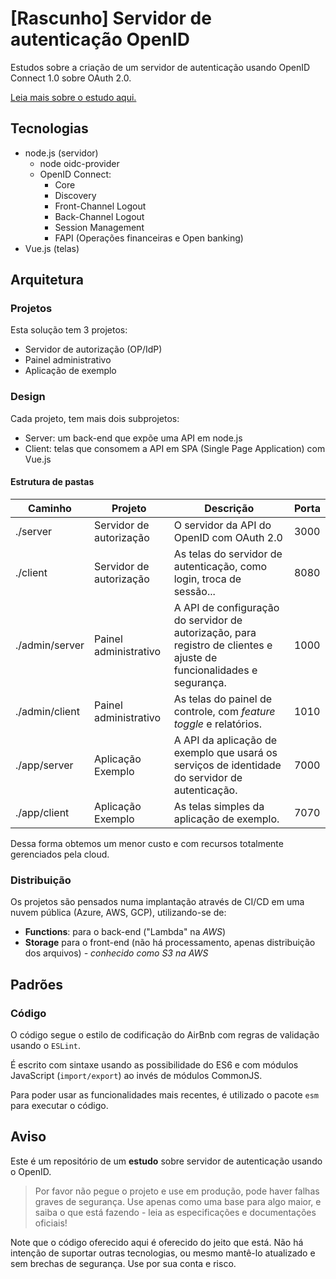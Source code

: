 # [Rascunho] Servidor de autenticação OpenID

Estudos sobre a criação de um servidor de autenticação usando OpenID Connect 1.0 sobre OAuth 2.0.

[Leia mais sobre o estudo aqui.](OpenID.md)

## Tecnologias

- node.js (servidor)
  - node oidc-provider
  - OpenID Connect:
    - Core
    - Discovery
    - Front-Channel Logout
    - Back-Channel Logout
    - Session Management
    - FAPI (Operações financeiras e Open banking)
- Vue.js (telas)

## Arquitetura

### Projetos

Esta solução tem 3 projetos:

- Servidor de autorização (OP/IdP)
- Painel administrativo
- Aplicação de exemplo

### Design

Cada projeto, tem mais dois subprojetos:

- Server: um back-end que expõe uma API em node.js
- Client: telas que consomem a API em SPA (Single Page Application) com Vue.js

#### Estrutura de pastas

|Caminho|Projeto|Descrição|Porta|
|---|---|---|---|
|./server|Servidor de autorização|O servidor da API do OpenID com OAuth 2.0|3000|
|./client|Servidor de autorização|As telas do servidor de autenticação, como login, troca de sessão...|8080|
|./admin/server|Painel administrativo|A API de configuração do servidor de autorização, para registro de clientes e ajuste de funcionalidades e segurança.|1000|
|./admin/client|Painel administrativo|As telas do painel de controle, com _feature toggle_ e relatórios.|1010|
|./app/server|Aplicação Exemplo|A API da aplicação de exemplo que usará os serviços de identidade do servidor de autenticação.|7000|
|./app/client|Aplicação Exemplo|As telas simples da aplicação de exemplo.|7070|

Dessa forma obtemos um menor custo e com recursos totalmente gerenciados pela cloud.

### Distribuição

Os projetos são pensados numa implantação através de CI/CD em uma nuvem pública (Azure, AWS, GCP), utilizando-se de:

- **Functions**: para o back-end ("Lambda" na _AWS_)
- **Storage** para o front-end (não há processamento, apenas distribuição dos arquivos) _- conhecido como S3 na AWS_

## Padrões

### Código

O código segue o estilo de codificação do AirBnb com regras de validação usando o `ESLint`.

É escrito com sintaxe usando as possibilidade do ES6 e com módulos JavaScript (`import/export`) ao invés de módulos CommonJS.

Para poder usar as funcionalidades mais recentes, é utilizado o pacote `esm` para executar o código.

## Aviso

Este é um repositório de um **estudo** sobre servidor de autenticação usando o OpenID.

> Por favor não pegue o projeto e use em produção, pode haver falhas graves de segurança. Use apenas como uma base para algo maior, e saiba o que está fazendo - leia as especificações e documentações oficiais!

Note que o código oferecido aqui é oferecido do jeito que está. Não há intenção de suportar outras tecnologias, ou mesmo mantê-lo atualizado e sem brechas de segurança. Use por sua conta e risco.
